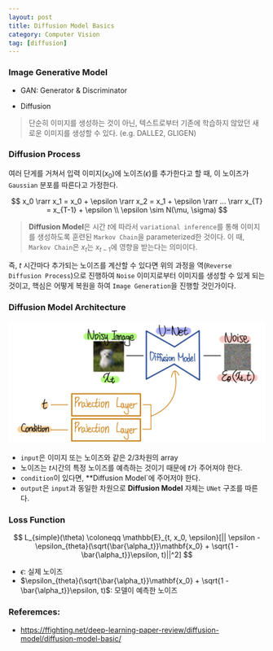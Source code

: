 ```yaml
---
layout: post
title: Diffusion Model Basics
category: Computer Vision
tag: [diffusion]
---
```


### Image Generative Model

- GAN: Generator & Discriminator

- Diffusion

> 단순히 이미지를 생성하는 것이 아닌, 텍스트로부터 기존에 학습하지 않았던 새로운 이미지를 생성할 수 있다. (e.g. DALLE2, GLIGEN)

### Diffusion Process 

여러 단게를 거쳐서 입력 이미지($x_0$)에 노이즈($\epsilon$)를 추가한다고 할 때, 이 노이즈가 `Gaussian` 분포를 따른다고 가정한다. 

$$
x_0 \rarr x_1 = x_0 + \epsilon \rarr x_2 = x_1 + \epsilon \rarr ... \rarr x_{T} = x_{T-1} + \epsilon \\
\epsilon \sim N(\mu, \sigma)
$$

> **Diffusion Model**은 시간 $t$에 따라서 `variational inference`를 통해 이미지를 생성하도록 훈련된 `Markov Chain`을 parameterized한 것이다. 이 때, `Markov Chain`은 $x_t$는 $x_{t-1}$에 영향을 받는다는 의미이다.  

즉, $t$ 시간마다 추가되는 노이즈를 계산할 수 있다면 위의 과정을 역(`Reverse Diffusion Process`)으로 진행하여 `Noise` 이미지로부터 이미지를 생성할 수 있게 되는 것이고, 핵심은 어떻게 복원을 하여 `Image Generation`을 진행할 것인가이다. 


### Diffusion Model Architecture 

<img src='/assets/computer_vision/diffucion_model/diffusion_model_arch.png'>

- `input`은 이미지 또는 노이즈와 같은 2/3차원의 array
- 노이즈는 $t$시간의 특정 노이즈를 예측하는 것이기 때문에 $t$가 주어져야 한다.
- `condition`이 있다면, **Diffusion Model`에 주어저야 한다. 
- `output`은 `input`과 동일한 차원으로 **Diffusion Model** 자체는 `UNet` 구조를 따른다. 

### Loss Function

$$
L_{simple}(\theta) \coloneqq \mathbb{E}_{t, x_0, \epsilon}[|| \epsilon - \epsilon_{theta}(\sqrt{\bar{\alpha_t}}\mathbf{x_0} + \sqrt{1 - \bar{\alpha_t}}\epsilon, t)||^2]
$$

- $\epsilon$: 실제 노이즈
- $\epsilon_{theta}(\sqrt{\bar{\alpha_t}}\mathbf{x_0} + \sqrt{1 - \bar{\alpha_t}}\epsilon, t)$: 모델이 예측한 노이즈


### Referemces:
- https://ffighting.net/deep-learning-paper-review/diffusion-model/diffusion-model-basic/